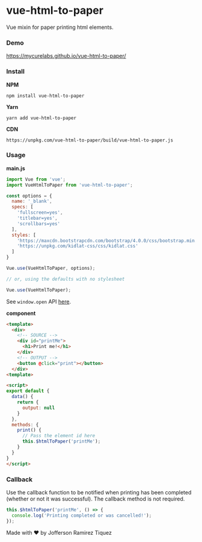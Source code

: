 # vue-html-to-paper
Vue mixin for paper printing html elements.

### Demo

https://mycurelabs.github.io/vue-html-to-paper/

### Install

**NPM**
```
npm install vue-html-to-paper
```
**Yarn**
```
yarn add vue-html-to-paper
```
**CDN**
```
https://unpkg.com/vue-html-to-paper/build/vue-html-to-paper.js
```

### Usage

**main.js**

```javascript
import Vue from 'vue';
import VueHtmlToPaper from 'vue-html-to-paper';

const options = {
  name: '_blank',
  specs: [
    'fullscreen=yes',
    'titlebar=yes',
    'scrollbars=yes'
  ],
  styles: [
    'https://maxcdn.bootstrapcdn.com/bootstrap/4.0.0/css/bootstrap.min.css',
    'https://unpkg.com/kidlat-css/css/kidlat.css'
  ]
}

Vue.use(VueHtmlToPaper, options);

// or, using the defaults with no stylesheet

Vue.use(VueHtmlToPaper);
```

See `window.open` API [here](https://www.w3schools.com/Jsref/met_win_open.asp).

**component**

```html
<template>
  <div>
    <!-- SOURCE -->
    <div id="printMe">
      <h1>Print me!</h1>
    </div>
    <!-- OUTPUT -->
    <button @click="print"></button>
  </div>
<template>

<script>
export default {
  data() {
    return {
      output: null
    }
  },
  methods: {
    print() {
      // Pass the element id here
      this.$htmlToPaper('printMe');
    }
  }
}
</script>
```

### Callback

Use the callback function to be notified when printing has been completed (whether or not it was successful). The callback method is not required.

```js
this.$htmlToPaper('printMe', () => {
  console.log('Printing completed or was cancelled!');
});
```

Made with ❤️ by Jofferson Ramirez Tiquez
